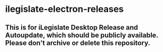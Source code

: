 # ilegislate-electron-releases

## This is for iLegislate Desktop Release and Autoupdate, which should be publicly available. Please don't archive or delete this repository.
